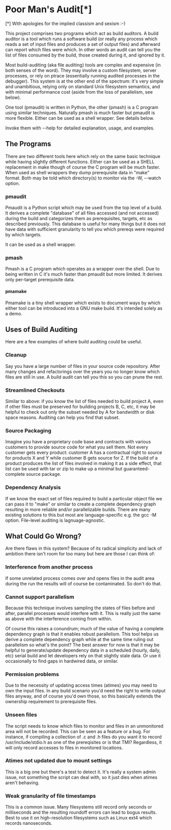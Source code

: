 # Poor Man's Audit[*]

[*] With apologies for the implied classism and sexism :-)

This project comprises two programs which act as build auditors. A
build auditor is a tool which runs a software build (or really any
process which reads a set of input files and produces a set of output
files) and afterward can report which files were which. In other words
an audit can tell you the list of files consumed by the build, those
created during it, and ignored by it.

Most build-auditing (aka file auditing) tools are complex and expensive
(in both senses of the word). They may involve a custom filesystem,
server processes, or rely on ptrace (essentially running audited
processes in the debugger).  This system is at the other end of the
spectrum: it's very simple and unambitious, relying only on standard
Unix filesystem semantics, and with minimal performance cost (aside
from the loss of parallelism, see below).

One tool (pmaudit) is written in Python, the other (pmash) is a C program
using similar techniques.  Naturally pmash is much faster but pmaudit is
more flexible. Either can be used as a shell wrapper. See details below.

Invoke them with --help for detailed explanation, usage, and examples.

## The Programs

There are two different tools here which rely on the same basic technique
while having slightly different functions. Either can be used as a SHELL
replacement in make though of course the C program will be much faster.
When used as shell wrappers they dump prerequisite data in "make"
format.  Both may be told which directory(s) to monitor via the -W,
--watch option.

### pmaudit

Pmaudit is a Python script which may be used from the top level of a build.
It derives a complete "database" of all files accessed (and not accessed)
during the build and categorizes them as prerequisites, targets, etc
as described previously. This database is useful for many things but
it does not have data with sufficient granularity to tell you which
prereqs were required by which targets.

It can be used as a shell wrapper.

### pmash

Pmash is a C program which operates as a wrapper over the shell. Due
to being written in C it's much faster than pmaudit but more limited.
It derives only per-target prerequisite data.

#### pmamake

Pmamake is a tiny shell wrapper which exists to document ways by which
either tool can be introduced into a GNU make build. It's intended
solely as a demo.

## Uses of Build Auditing

Here are a few examples of where build auditing could be useful.

### Cleanup

Say you have a large number of files in your source code repository.
After many changes and refactorings over the years you no longer know
which files are still in use. A build audit can tell you this so you
can prune the rest.

### Streamlined Checkouts

Similar to above: if you know the list of files needed to build project A,
even if other files must be preserved for building projects B, C, etc, it
may be helpful to check out only the subset needed by A for bandwidth or
disk space reasons. Auditing can help you find that subset.

### Source Packaging

Imagine you have a proprietary code base and contracts with various
customers to provide source code for what you sell them. Not every
customer gets every product: customer A has a contractual right to
source for products X and Y while customer B gets source for Z. If the
build of a product produces the list of files involved in making it
as a side effect, that list can be used with tar or zip to make up a
minimal but guaranteed-complete source package.

### Dependency Analysis

If we know the exact set of files required to build a particular object
file we can pass it to "make" or similar to create a complete dependency
graph resulting in more reliable and/or parallelizable builds. There
are many existing solutions to this but most are language-specific
e.g. the gcc -M option. File-level auditing is lagnuage-agnostic.

## What Could Go Wrong?

Are there flaws in this system? Because of its radical simplicity and
lack of ambition there isn't room for too many but here are those I
can think of:

### Interference from another process

If some unrelated process comes over and opens files in the audit area
during the run the results will of course be contaminated. So don't
do that.

### Cannot support parallelism

Because this technique involves sampling the states of files before and
after, parallel processes would interfere with it. This is really just
the same as above with the interference coming from within.

Of course this raises a conundrum; much of the value of having a complete
dependency graph is that it enables robust parallelism. This tool helps
us derive a complete dependency graph while at the same time ruling out
parallelism so what's the point? The best answer for now is that it may
be helpful to generate/update dependency data in a scheduled (hourly,
daily, etc) serial build and let developers rely on that slightly stale
data. Or use it occasionally to find gaps in hardwired data, or similar.

### Permission problems

Due to the necessity of updating access times (atimes) you may need
to own the input files. In any build scenario you'd need the right
to write output files anyway, and of course you'd own those, so this
basically extends the ownership requirement to prerequisite files.

### Unseen files

The script needs to know which files to monitor and files in an
unmonitored area will not be recorded. This can be seen as a feature or
a bug. For instance, if compiling a collection of .c and .h files do
you want it to record /usr/include/stdio.h as one of the prereqisites
or is that TMI? Regardless, it will only record accesses to files in
monitored locations.

### Atimes not updated due to mount settings

This is a big one but there's a test to detect it. It's really a system
admin issue, not something the script can deal with, so it just dies
when atimes aren't behaving.

### Weak granularity of file timestamps

This is a common issue. Many filesystems still record only seconds
or milliseconds and the resulting roundoff errors can lead to bogus
results. Best to use it on high-resolution filesystems such as Linux
ext4 which records nanoseconds.
